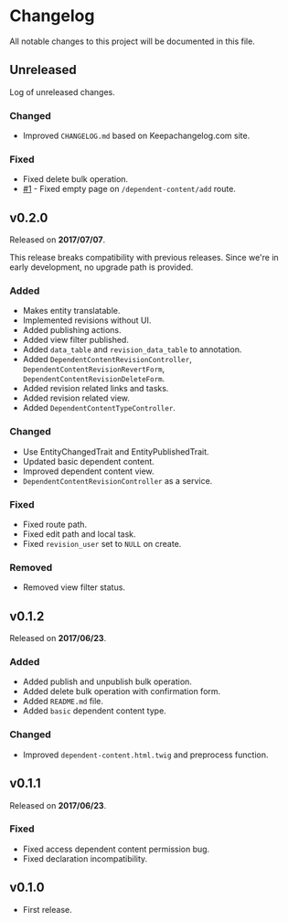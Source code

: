 # Changelog

All notable changes to this project will be documented in this file.

## Unreleased

Log of unreleased changes.

### Changed

- Improved `CHANGELOG.md` based on Keepachangelog.com site.

### Fixed

- Fixed delete bulk operation.
- [#1](https://github.com/OutlawPlz/dependent_content/issues/1) - Fixed empty
page on `/dependent-content/add` route.

## v0.2.0

Released on **2017/07/07**.

This release breaks compatibility with previous releases. Since
we're in early development, no upgrade path is provided.

### Added

- Makes entity translatable.
- Implemented revisions without UI.
- Added publishing actions.
- Added view filter published.
- Added `data_table` and `revision_data_table` to annotation.
- Added `DependentContentRevisionController`,
`DependentContentRevisionRevertForm`, `DependentContentRevisionDeleteForm`.
- Added revision related links and tasks.
- Added revision related view.
- Added `DependentContentTypeController`.

### Changed

- Use EntityChangedTrait and EntityPublishedTrait.
- Updated basic dependent content.
- Improved dependent content view.
- `DependentContentRevisionController` as a service.

### Fixed

- Fixed route path.
- Fixed edit path and local task.
- Fixed `revision_user` set to `NULL` on create.

### Removed

- Removed view filter status.

## v0.1.2

Released on **2017/06/23**.

### Added

- Added publish and unpublish bulk operation.
- Added delete bulk operation with confirmation form.
- Added `README.md` file.
- Added `basic` dependent content type.

### Changed

- Improved `dependent-content.html.twig` and preprocess function.

## v0.1.1

Released on **2017/06/23**.

### Fixed

- Fixed access dependent content permission bug.
- Fixed declaration incompatibility.

## v0.1.0

- First release.

